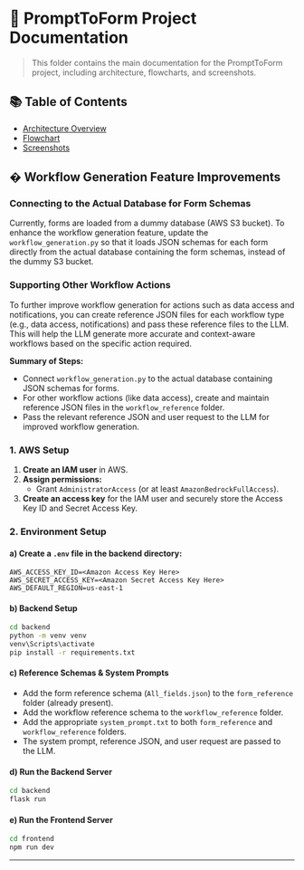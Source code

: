 # 📄 PromptToForm Project Documentation

> This folder contains the main documentation for the PromptToForm project, including architecture, flowcharts, and screenshots.

## 📚 Table of Contents

- [Architecture Overview](architecture.md)
- [Flowchart](flowchart.md)
- [Screenshots](screenshots.md)

## � Workflow Generation Feature Improvements

### Connecting to the Actual Database for Form Schemas

Currently, forms are loaded from a dummy database (AWS S3 bucket). To enhance the workflow generation feature, update the `workflow_generation.py` so that it loads JSON schemas for each form directly from the actual database containing the form schemas, instead of the dummy S3 bucket.

### Supporting Other Workflow Actions

To further improve workflow generation for actions such as data access and notifications, you can create reference JSON files for each workflow type (e.g., data access, notifications) and pass these reference files to the LLM. This will help the LLM generate more accurate and context-aware workflows based on the specific action required.

**Summary of Steps:**

- Connect `workflow_generation.py` to the actual database containing JSON schemas for forms.
- For other workflow actions (like data access), create and maintain reference JSON files in the `workflow_reference` folder.
- Pass the relevant reference JSON and user request to the LLM for improved workflow generation.

### 1. AWS Setup

1. **Create an IAM user** in AWS.
2. **Assign permissions:**
   - Grant `AdministratorAccess` (or at least `AmazonBedrockFullAccess`).
3. **Create an access key** for the IAM user and securely store the Access Key ID and Secret Access Key.

### 2. Environment Setup

#### a) Create a `.env` file in the backend directory:

```env
AWS_ACCESS_KEY_ID=<Amazon Access Key Here>
AWS_SECRET_ACCESS_KEY=<Amazon Secret Access Key Here>
AWS_DEFAULT_REGION=us-east-1
```

#### b) Backend Setup

```sh
cd backend
python -m venv venv
venv\Scripts\activate
pip install -r requirements.txt
```

#### c) Reference Schemas & System Prompts

- Add the form reference schema (`All_fields.json`) to the `form_reference` folder (already present).
- Add the workflow reference schema to the `workflow_reference` folder.
- Add the appropriate `system_prompt.txt` to both `form_reference` and `workflow_reference` folders.
- The system prompt, reference JSON, and user request are passed to the LLM.

#### d) Run the Backend Server

```sh
cd backend
flask run
```

#### e) Run the Frontend Server

```sh
cd frontend
npm run dev
```

---
